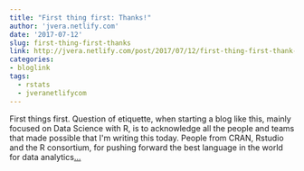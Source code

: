 ```yaml
---
title: "First thing first: Thanks!"
author: 'jvera.netlify.com'
date: '2017-07-12'
slug: first-thing-first-thanks
link: http://jvera.netlify.com/post/2017/07/12/first-thing-first-thank-you-all/
categories:
- bloglink
tags:
  - rstats
  - jveranetlifycom
---
```


First things first. Question of etiquette, when starting a blog like this, mainly focused on Data Science with R, is to acknowledge all the people and teams that made possible that I'm writing this today. People from CRAN, Rstudio and the R consortium, for pushing forward the best language in the world for data analytics[... <i class="fas fa-external-link-alt"></i>](http://jvera.netlify.com/post/2017/07/12/first-thing-first-thank-you-all/)


